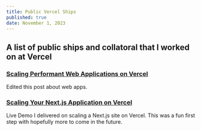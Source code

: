 ```yaml
---
title: Public Vercel Ships
published: true
date: November 1, 2023
---
```


## A list of public ships and collatoral that I worked on at Vercel

### [Scaling Performant Web Applications on Vercel](https://vercel.com/blog/building-secure-and-performant-web-applications-on-vercel)

Edited this post about web apps.

### [Scaling Your Next.js Application on Vercel](https://www.youtube.com/watch?v=z9cg0bWsRrg)

Live Demo I delivered on scaling a Next.js site on Vercel. This was a fun first step with hopefully more to come in the future.
